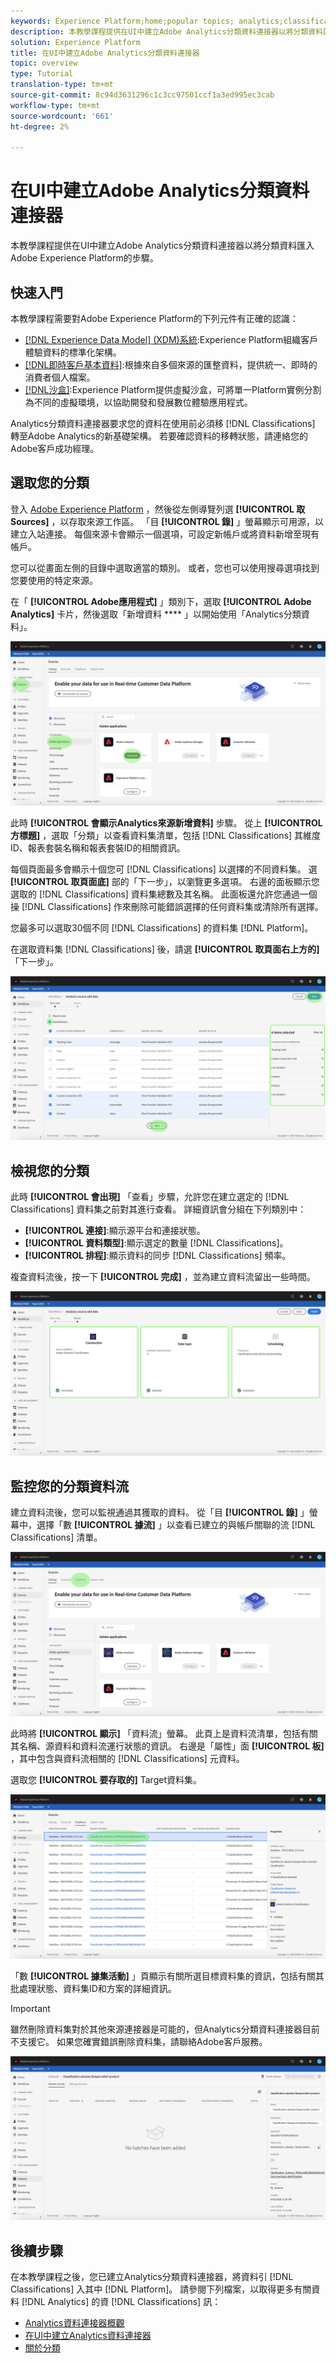 ```yaml
---
keywords: Experience Platform;home;popular topics; analytics;classifications
description: 本教學課程提供在UI中建立Adobe Analytics分類資料連接器以將分類資料匯入Adobe Experience Platform的步驟。
solution: Experience Platform
title: 在UI中建立Adobe Analytics分類資料連接器
topic: overview
type: Tutorial
translation-type: tm+mt
source-git-commit: 8c94d3631296c1c3cc97501ccf1a3ed995ec3cab
workflow-type: tm+mt
source-wordcount: '661'
ht-degree: 2%

---
```



# 在UI中建立Adobe Analytics分類資料連接器

本教學課程提供在UI中建立Adobe Analytics分類資料連接器以將分類資料匯入Adobe Experience Platform的步驟。

## 快速入門

本教學課程需要對Adobe Experience Platform的下列元件有正確的認識：

* [[!DNL Experience Data Model] (XDM)系統](../../../../../xdm/home.md):Experience Platform組織客戶體驗資料的標準化架構。
* [[!DNL即時客戶基本資料]](../../../../../profile/home.md):根據來自多個來源的匯整資料，提供統一、即時的消費者個人檔案。
* [[!DNL沙盒]](../../../../../sandboxes/home.md):Experience Platform提供虛擬沙盒，可將單一Platform實例分割為不同的虛擬環境，以協助開發和發展數位體驗應用程式。

Analytics分類資料連接器要求您的資料在使用前必須移 [!DNL Classifications] 轉至Adobe Analytics的新基礎架構。 若要確認資料的移轉狀態，請連絡您的Adobe客戶成功經理。

## 選取您的分類

登入 [Adobe Experience Platform](https://platform.adobe.com) ，然後從左側導覽列選 **[!UICONTROL 取Sources]** ，以存取來源工作區。 「目 **[!UICONTROL 錄]** 」螢幕顯示可用源，以建立入站連接。 每個來源卡會顯示一個選項，可設定新帳戶或將資料新增至現有帳戶。

您可以從畫面左側的目錄中選取適當的類別。 或者，您也可以使用搜尋選項找到您要使用的特定來源。

在「 **[!UICONTROL Adobe應用程式]** 」類別下，選取 **[!UICONTROL Adobe Analytics]** 卡片，然後選取「新增資料 **** 」以開始使用「Analytics分類資料」。

![](../../../../images/tutorials/create/classifications/catalog.png)

此時 **[!UICONTROL 會顯示Analytics來源新增資料]** 步驟。 從上 **[!UICONTROL 方標題]** ，選取「分類」以查看資料集清單，包括 [!DNL Classifications] 其維度ID、報表套裝名稱和報表套裝ID的相關資訊。

每個頁面最多會顯示十個您可 [!DNL Classifications] 以選擇的不同資料集。 選 **[!UICONTROL 取頁面底]** 部的「下一步」，以瀏覽更多選項。 右邊的面板顯示您選取的 [!DNL Classifications] 資料集總數及其名稱。 此面板還允許您通過一個操 [!DNL Classifications] 作來刪除可能錯誤選擇的任何資料集或清除所有選擇。

您最多可以選取30個不同 [!DNL Classifications] 的資料集 [!DNL Platform]。

在選取資料集 [!DNL Classifications] 後，請選 **[!UICONTROL 取頁面右上方的]** 「下一步」。

![](../../../../images/tutorials/create/classifications/add-data.png)

## 檢視您的分類

此時 **[!UICONTROL 會出現]** 「查看」步驟，允許您在建立選定的 [!DNL Classifications] 資料集之前對其進行查看。 詳細資訊會分組在下列類別中：

* **[!UICONTROL 連接]**:顯示源平台和連接狀態。
* **[!UICONTROL 資料類型]**:顯示選定的數量 [!DNL Classifications]。
* **[!UICONTROL 排程]**:顯示資料的同步 [!DNL Classifications] 頻率。

複查資料流後，按一下 **[!UICONTROL 完成]** ，並為建立資料流留出一些時間。

![](../../../../images/tutorials/create/classifications/review.png)

## 監控您的分類資料流

建立資料流後，您可以監視通過其獲取的資料。 從「目 **[!UICONTROL 錄]** 」螢幕中，選擇「數 **[!UICONTROL 據流]** 」以查看已建立的與帳戶關聯的流 [!DNL Classifications] 清單。

![](../../../../images/tutorials/create/classifications/dataflows.png)

此時將 **[!UICONTROL 顯示]** 「資料流」螢幕。 此頁上是資料流清單，包括有關其名稱、源資料和資料流運行狀態的資訊。 右邊是「屬性」面 **[!UICONTROL 板]** ，其中包含與資料流相關的 [!DNL Classifications] 元資料。

選取您 **[!UICONTROL 要存取的]** Target資料集。

![](../../../../images/tutorials/create/classifications/list-of-dataflows.png)

「數 **[!UICONTROL 據集活動]** 」頁顯示有關所選目標資料集的資訊，包括有關其批處理狀態、資料集ID和方案的詳細資訊。

>[!IMPORTANT]
>
>雖然刪除資料集對於其他來源連接器是可能的，但Analytics分類資料連接器目前不支援它。 如果您確實錯誤刪除資料集，請聯絡Adobe客戶服務。

![](../../../../images/tutorials/create/classifications/dataset.png)


## 後續步驟

在本教學課程之後，您已建立Analytics分類資料連接器，將資料引 [!DNL Classifications] 入其中 [!DNL Platform]。 請參閱下列檔案，以取得更多有關資料 [!DNL Analytics] 的資 [!DNL Classifications] 訊：

* [Analytics資料連接器概觀](../../../../connectors/adobe-applications/analytics.md)
* [在UI中建立Analytics資料連接器](./analytics.md)
* [關於分類](https://docs.adobe.com/content/help/zh-Hant/analytics/components/classifications/c-classifications.html#)